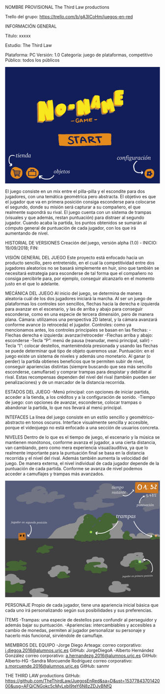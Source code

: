 ﻿NOMBRE PROVISIONAL
The Third Law productions

Trello del grupo: https://trello.com/b/gA3ICoHm/juegos-en-red

INFORMACIÓN GENERAL

Título: xxxxx

Estudio: The Third Law 

Plataforma: PC
Versión: 1.0
Categoría: juego de plataformas, competitivo
Público: todos los públicos

![Start Menu](https://github.com/TheThirdLaw/JuegosEnRed/blob/Dev/images/StartMenu.jpg)
    

El juego consiste en un mix entre el pilla-pilla y el escondite para dos jugadores, con una temática geométrica pero abstracta. El objetivo es que el jugador que va en primera posición consiga esconderse para colocarse el segundo, donde su misión será capturar a su compañero, el que realmente supondrá su rival. El juego cuenta con un sistema de trampas (visuales y que además, restan puntuación) para distraer al segundo jugador. Cuando acaba la partida, los puntos obtenidos se sumarán al cómputo general de puntuación de cada jugador, con los que irá aumentando de nivel.

HISTORIAL DE VERSIONES
Creación del juego, versión alpha (1.0) - INICIO: 19/09/2018; FIN:

VISIÓN GENERAL DEL JUEGO
Este proyecto está enfocado hacia un producto sencillo, pero entretenido, en el cual la competitividad entre dos jugadores aleatorios no se basará simplemente en huir, sino que también se necesitará estrategia para esconderse de tal forma que el compañero no consiga percibirle para, por ejemplo, conseguir alcanzarlo en el momento justo en el que lo adelante.

MECÁNICA DEL JUEGO
Al inicio del juego, se determina de manera aleatoria cuál de los dos jugadores iniciará la marcha. 
Al ser un juego de plataformas los controles son sencillos, flechas hacia la derecha e izquierda para avanzar en el escenario, y las de arriba y abajo para conseguir esconderse, como en una especie de tercera dimensión, pero de manera plana.
Cámara: utilizamos una perspectiva 2D lateral, y la cámara avanzará conforme avance (o retroceda) el jugador.
Controles: como ya mencionamos antes, los controles principales se basan en las flechas:
-Flechas derecha e izquierda: avanzar/retroceder
-Flechas arriba y abajo: esconderse
-Tecla “P”: menú de pausa (reanudar, menú principal, salir)
-Tecla “I”: colocar destellos, manteniéndola presionada y usando las flechas se puede determinar qué tipo de objeto queremos usar.
Puntuación: en el juego existe un sistema de niveles y además uno monetario. Al ganar (o perder) la partida obtienes beneficios que te permiten subir de nivel, conseguir apariencias distintas (siempre buscando que sea más sencillo esconderse, camuflarse) y comprar trampas para despistar y debilitar al rival.
Estas recompensas dependen del nivel del rival (también pueden ser penalizaciones) y de un marcador de la distancia recorrida.

 ESTADOS DEL JUEGO
-Menú principal: con opciones de iniciar partida, acceder a la tienda, a los créditos y a la configuración de sonido. 
-Tiempo de juego: con opciones de avanzar, esconderse, colocar trampas o abandonar la partida, lo que nos llevará al menú principal.

INTEFACES
La línea del juego consiste en un estilo sencillo y geométrico-abstracto en tonos oscuros.
Interface visualmente sencilla y accesible, porque el videojuego no está enfocado a una sección de usuarios concreta.

NIVELES
Dentro de lo que es el tiempo de juego, el escenario y la música se mantienen monótonos, conforme avanza el jugador, a una cierta distancia, van cambiando, pero como mera experiencia visual/auditiva, ya que lo realmente importante para la puntuación final se basa en la distancia recorrida y el nivel del rival. Además también aumenta la velocidad del juego.
De manera externa, el nivel individual de cada jugador depende de la puntuación de cada partida. Conforme se avanza de nivel podemos acceder a camuflajes y trampas más avanzados.

![Level Example](https://github.com/TheThirdLaw/JuegosEnRed/blob/Dev/images/In-game.jpg)


PERSONAJE
Propio de cada jugador, tiene una apariencia inicial básica que cada uno irá personalizando según sus posibilidades y sus preferencias.

ÍTEMS
-Trampas: una especie de destellos para confundir al perseguidor y además bajar su puntuación.
-Apariencias: intercambiables y accesibles a cambio de monedas, permiten al jugador personalizar su personaje y hacerlo más funcional, sirviéndole de camuflaje.




MIEMBROS DEL EQUIPO
-Jorge Diego Arteaga: 
correo corporativo: j.diegoa.2016@alumnos.urjc.es
GitHub: JorgeDiegoA
-Alberto Hernández González 
correo corporativo: a.hernandezg.2016@alumnos.urjc.es
GitHub: Alberto-HG
-Sandra Morcuende Rodríguez
correo corporativo: s.morcuende.2016@alumnos.urjc.es
GitHub: sanmr

THE THIRD LAW productions
GitHub: https://github.com/TheThirdLaw/JuegosEnRed&sa=D&ust=1537784370142000&usg=AFQjCNGokc5cMyLxbI9teY6N8zZDJvBNfQ



